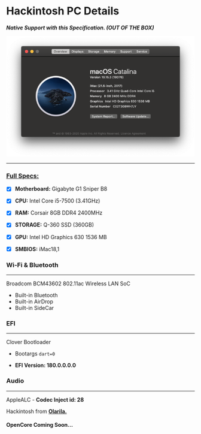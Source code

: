 # Hackintosh PC Details

***Native Support with this Specification.​ (OUT OF THE BOX)***

<img src="img/catalina10.15.3.png" alt="catalina 10.15.3"  />

---

### <u>Full Specs:</u>

- [x] **Motherboard:** Gigabyte G1 Sniper B8
- [x] **CPU:** Intel Core i5-7500 (3.41GHz)
- [x] **RAM:** Corsair 8GB DDR4 2400MHz
- [x] **STORAGE:** Q-360 SSD (360GB)
- [x] **GPU:**  Intel HD Graphics 630 1536 MB
- [x] **SMBIOS:** iMac18,1



### Wi-Fi & Bluetooth

------

Broadcom BCM43602 802.11ac Wireless LAN SoC

+ Built-in Bluetooth
+ Built-in AirDrop
+ Built-in SideCar



### EFI

----

Clover Bootloader

- Bootargs `dart=0`

- **EFI Version: 180.0.0.0.0**



### Audio

---

AppleALC - **Codec Inject id: 28**



Hackintosh from **[Olarila.](https://olarila.com/)** 



#### OpenCore Coming Soon...